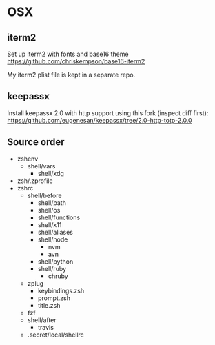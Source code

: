 # OSX

## iterm2

Set up iterm2 with fonts and base16 theme
<https://github.com/chriskempson/base16-iterm2>

My iterm2 plist file is kept in a separate repo.

## keepassx

Install keepassx 2.0 with http support using this fork (inspect diff first):
<https://github.com/eugenesan/keepassx/tree/2.0-http-totp-2.0.0>

## Source order

- zshenv
    - shell/vars
        - shell/xdg
- zsh/.zprofile
- zshrc
    - shell/before
        - shell/path
        - shell/os
        - shell/functions
        - shell/x11
        - shell/aliases
        - shell/node
            - nvm
            - avn
        - shell/python
        - shell/ruby
            - chruby
    - zplug
        - keybindings.zsh
        - prompt.zsh
        - title.zsh
    - fzf
    - shell/after
        - travis
    - .secret/local/shellrc

